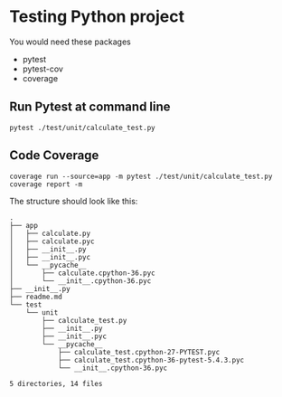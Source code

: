 # Testing Python project

You would need these packages

- pytest
- pytest-cov
- coverage

## Run Pytest at command line

```shell script
pytest ./test/unit/calculate_test.py
```

## Code Coverage

```shell script
coverage run --source=app -m pytest ./test/unit/calculate_test.py
coverage report -m
```

The structure should look like this:

```text
.
├── app
│   ├── calculate.py
│   ├── calculate.pyc
│   ├── __init__.py
│   ├── __init__.pyc
│   └── __pycache__
│       ├── calculate.cpython-36.pyc
│       └── __init__.cpython-36.pyc
├── __init__.py
├── readme.md
└── test
    └── unit
        ├── calculate_test.py
        ├── __init__.py
        ├── __init__.pyc
        └── __pycache__
            ├── calculate_test.cpython-27-PYTEST.pyc
            ├── calculate_test.cpython-36-pytest-5.4.3.pyc
            └── __init__.cpython-36.pyc

5 directories, 14 files
```